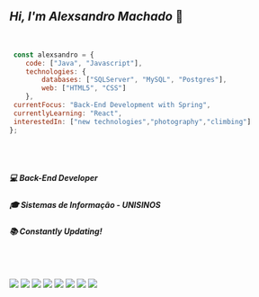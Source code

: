 ## _Hi, I'm Alexsandro Machado_ 👋

</br>

```javascript
 const alexsandro = {
    code: ["Java", "Javascript"],
    technologies: {
        databases: ["SQLServer", "MySQL", "Postgres"],
        web: ["HTML5", "CSS"]
    },
 currentFocus: "Back-End Development with Spring",
 currentlyLearning: "React",
 interestedIn: ["new technologies","photography","climbing"]
};
```
</br></br>
<h5 align="left">💻 Back-End Developer</h5>
<h5 align="left">🎓 Sistemas de Informação - UNISINOS</h5> 
<h5 align="left">📚  Constantly Updating!</h5> 
</br>

## 

![](https://img.shields.io/badge/Spring-6DB33F?style=for-the-badge&logo=spring&logoColor=white)
![](https://img.shields.io/badge/Java-ED8B00?style=for-the-badge&logo=java&logoColor=white)
![](https://img.shields.io/badge/CSS3-1572B6?style=for-the-badge&logo=css3&logoColor=white)
![](https://img.shields.io/badge/HTML5-E34F26?style=for-the-badge&logo=html5&logoColor=white)
![](https://img.shields.io/badge/JavaScript-F7DF1E?style=for-the-badge&logo=javascript&logoColor=black)
![](https://img.shields.io/badge/React-20232A?style=for-the-badge&logo=react&logoColor=61DAFB)
![](https://img.shields.io/badge/GitHub-100000?style=for-the-badge&logo=github&logoColor=white)
![](https://shields.io/badge/TypeScript-3178C6?logo=TypeScript&logoColor=FFF&style=flat-square)

